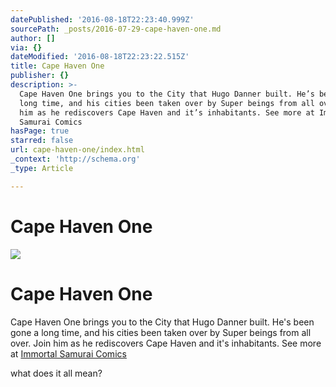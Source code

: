 ```yaml
---
datePublished: '2016-08-18T22:23:40.999Z'
sourcePath: _posts/2016-07-29-cape-haven-one.md
author: []
via: {}
dateModified: '2016-08-18T22:23:22.515Z'
title: Cape Haven One
publisher: {}
description: >-
  Cape Haven One brings you to the City that Hugo Danner built. He’s been gone a
  long time, and his cities been taken over by Super beings from all over. Join
  him as he rediscovers Cape Haven and it’s inhabitants. See more at Immortal
  Samurai Comics
hasPage: true
starred: false
url: cape-haven-one/index.html
_context: 'http://schema.org'
_type: Article

---
```

# Cape Haven One
![](https://the-grid-user-content.s3-us-west-2.amazonaws.com/7770137d-22ba-409d-a978-1c6c8da2f671.jpg)

# Cape Haven One

Cape Haven One brings you to the City that Hugo Danner built. He's been gone a long time, and his cities been taken over by Super beings from all over. Join him as he rediscovers Cape Haven and it's inhabitants. See more at [Immortal Samurai Comics][0]

what does it all mean?

[0]: http://immortalsamurai.com/